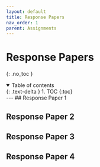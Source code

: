 ```yaml
---
layout: default
title: Response Papers
nav_order: 1
parent: Assignments
---
```

# Response Papers
{: .no_toc }
<details open markdown="block">
  <summary>
    Table of contents
  </summary>
  {: .text-delta }
1. TOC
{:toc}
</details>
---
## Response Paper 1

## Response Paper 2

## Response Paper 3

## Response Paper 4
